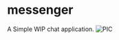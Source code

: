 # messenger
A Simple WIP chat application.
![PIC](https://github.com/MUKUL47/messenger/SNAP.png "Title")